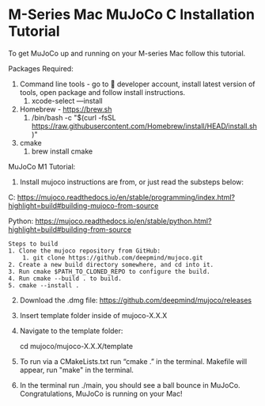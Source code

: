 # M-Series Mac MuJoCo C Installation Tutorial

To get MuJoCo up and running on your M-series Mac follow this tutorial.

Packages Required:

1. Command line tools - go to  developer account, install latest version of tools, open package and follow install instructions.
    1. xcode-select —install
2. Homebrew -  https://brew.sh
    1. /bin/bash -c "$(curl -fsSL https://raw.githubusercontent.com/Homebrew/install/HEAD/install.sh)"
3. cmake
    1. brew install cmake

MuJoCo M1 Tutorial:

1. Install mujoco instructions are from, or just read the substeps below: 

C: https://mujoco.readthedocs.io/en/stable/programming/index.html?highlight=build#building-mujoco-from-source

Python: https://mujoco.readthedocs.io/en/stable/python.html?highlight=build#building-from-source

	Steps to build
    1. Clone the mujoco repository from GitHub: 
        1. git clone https://github.com/deepmind/mujoco.git
    2. Create a new build directory somewhere, and cd into it.
    3. Run cmake $PATH_TO_CLONED_REPO to configure the build.
    4. Run cmake --build . to build.
    5. cmake --install .

2. Download the .dmg file: https://github.com/deepmind/mujoco/releases
3. Insert template folder inside of mujoco-X.X.X
4. Navigate to the template folder:

	cd mujoco/mujoco-X.X.X/template

5. To run via a CMakeLists.txt run “cmake .” in the terminal. Makefile will appear, run "make" in the terminal.
6. In the terminal run ./main, you should see a ball bounce in MuJoCo. Congratulations, MuJoCo is running on your Mac!

